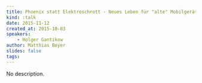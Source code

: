 ```yaml
---
title: Phoenix statt Elektroschrott - Neues Leben für "alte" Mobilgeräte
kind: :talk
date: 2015-11-12
created_at: 2015-10-03
speakers:
    - Holger Gantikow
author: Matthias Beyer
slides: false
tags:
---
```


No description.

